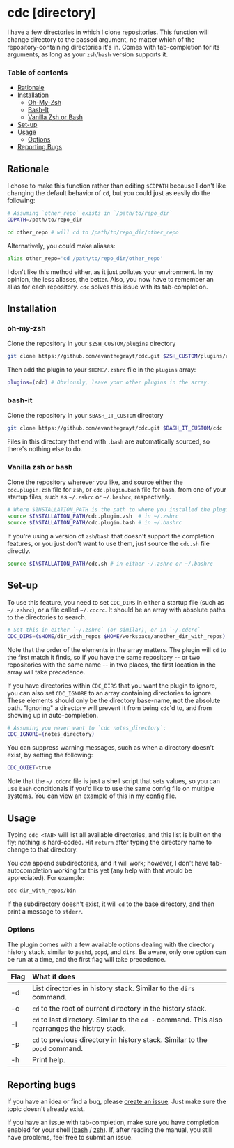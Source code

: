 # cdc [directory]
I have a few directories in which I clone repositories. This function will
change directory to the passed argument, no matter which of the
repository-containing directories it's in. Comes with tab-completion for its
arguments, as long as your `zsh`/`bash` version supports it.

### Table of contents
- [Rationale](#rationale)
- [Installation](#installation)
  - [Oh-My-Zsh](#oh-my-zsh)
  - [Bash-It](#bash-it)
  - [Vanilla Zsh or Bash](#vanilla-zsh-or-bash)
- [Set-up](#set-up)
- [Usage](#usage)
  - [Options](#options)
- [Reporting Bugs](#reporting-bugs)

## Rationale
I chose to make this function rather than editing `$CDPATH` because I don't like
changing the default behavior of `cd`, but you could just as easily do the
following:
```sh
# Assuming `other_repo` exists in `/path/to/repo_dir`
CDPATH=/path/to/repo_dir

cd other_repo # will cd to /path/to/repo_dir/other_repo
```

Alternatively, you could make aliases:

```sh
alias other_repo='cd /path/to/repo_dir/other_repo'
```

I don't like this method either, as it just pollutes your environment. In my
opinion, the less aliases, the better. Also, you now have to remember an alias
for each repository. `cdc` solves this issue with its tab-completion.

## Installation
### oh-my-zsh
Clone the repository in your `$ZSH_CUSTOM/plugins` directory
```sh
git clone https://github.com/evanthegrayt/cdc.git $ZSH_CUSTOM/plugins/cdc
```
Then add the plugin to your `$HOME/.zshrc` file in the `plugins` array:
```sh
plugins=(cdc) # Obviously, leave your other plugins in the array.
```

### bash-it
Clone the repository in your `$BASH_IT_CUSTOM` directory
```sh
git clone https://github.com/evanthegrayt/cdc.git $BASH_IT_CUSTOM/cdc
```
Files in this directory that end with `.bash` are automatically sourced, so
there's nothing else to do.

### Vanilla zsh or bash
Clone the repository wherever you like, and source either the `cdc.plugin.zsh`
file for `zsh`, or `cdc.plugin.bash` file for `bash`, from one of your startup
files, such as `~/.zshrc` or `~/.bashrc`, respectively.

```sh
# Where $INSTALLATION_PATH is the path to where you installed the plugin.
source $INSTALLATION_PATH/cdc.plugin.zsh  # in ~/.zshrc
source $INSTALLATION_PATH/cdc.plugin.bash # in ~/.bashrc
```

If you're using a version of `zsh`/`bash` that doesn't support the completion
features, or you just don't want to use them, just source the `cdc.sh` file
directly.

```sh
source $INSTALLATION_PATH/cdc.sh # in either ~/.zshrc or ~/.bashrc
```

## Set-up
To use this feature, you need to set `CDC_DIRS` in either a startup file (such
as `~/.zshrc`), or a file called `~/.cdcrc`. It should be an array with
absolute paths to the directories to search.

```sh
# Set this in either `~/.zshrc` (or similar), or in `~/.cdcrc`
CDC_DIRS=($HOME/dir_with_repos $HOME/workspace/another_dir_with_repos)
```

Note that the order of the elements in the array matters. The plugin will `cd`
to the first match it finds, so if you have the same repository -- or two
repositories with the same name -- in two places, the first location in the
array will take precedence.

If you have directories within `CDC_DIRS` that you want the plugin to ignore,
you can also set `CDC_IGNORE` to an array containing directories to ignore.
These elements should only be the directory base-name, **not** the absolute
path. "Ignoring" a directory will prevent it from being `cdc`'d to, and from
showing up in auto-completion.

```sh
# Assuming you never want to `cdc notes_directory`:
CDC_IGNORE=(notes_directory)
```

You can suppress warning messages, such as when a directory doesn't exist, by
setting the following:

```sh
CDC_QUIET=true
```

Note that the `~/.cdcrc` file is just a shell script that sets values, so you
can use `bash` conditionals if you'd like to use the same config file on
multiple systems. You can view an example of this in [my config
file](https://github.com/evanthegrayt/dotfiles/blob/master/dotfiles/cdcrc).

## Usage
Typing `cdc <TAB>` will list all available directories, and this list is built
on the fly; nothing is hard-coded. Hit `return` after typing the directory name
to change to that directory.

You *can* append subdirectories, and it will work; however, I don't have
tab-autocompletion working for this yet (any help with that would be
appreciated). For example:
```sh
cdc dir_with_repos/bin
```
If the subdirectory doesn't exist, it will `cd` to the base directory, and then
print a message to `stderr`.

### Options
The plugin comes with a few available options dealing with the directory history
stack, similar to `pushd`, `popd`, and `dirs`. Be aware, only one option can be
run at a time, and the first flag will take precedence.

|Flag|What it does|
|:------|:-----------|
|-d|List directories in history stack. Similar to the `dirs` command.|
|-c|`cd` to the root of current directory in the history stack.|
|-l|`cd` to last directory. Similar to the `cd -` command. This also rearranges the histroy stack.|
|-p|`cd` to previous directory in history stack. Similar to the `popd` command.|
|-h|Print help.|

## Reporting bugs
If you have an idea or find a bug, please [create an
issue](https://github.com/evanthegrayt/cdc/issues/new). Just make sure the topic
doesn't already exist.

If you have an issue with tab-completion, make sure you have completion enabled
for your shell
([bash](https://www.gnu.org/software/bash/manual/html_node/Programmable-Completion.html)
/ [zsh](http://zsh.sourceforge.net/Doc/Release/Completion-System.html)). If,
after reading the manual, you still have problems, feel free to submit an issue.

